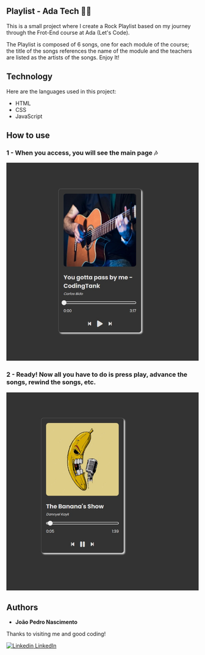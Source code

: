 ## Playlist - Ada Tech 👨‍💻

This is a small project where I create a Rock Playlist based on my journey through the Frot-End course at Ada (Let's Code).

The Playlist is composed of 6 songs, one for each module of the course; the title of the songs references the name of the module and the teachers are listed as the artists of the songs.
Enjoy It!


## Technology 

Here are the languages used in this project:

* HTML
* CSS
* JavaScript

## How to use

### 1 - When you access, you will see the main page 🎶

![Homepage image](https://github.com/joaopedronm/Playlist--AdaTech/blob/main/screenshots/main-page.jpg)

### 2 - Ready! Now all you have to do is press play, advance the songs, rewind the songs, etc.

![Posts](https://github.com/joaopedronm/Playlist--AdaTech/blob/main/screenshots/second-page.jpg)


  ## Authors

  * **João Pedro Nascimento** 

  Thanks to visiting me and good coding!
  
  [![Linkedin](https://i.stack.imgur.com/gVE0j.png) LinkedIn](https://www.linkedin.com/in/joaopedronascimento/)
